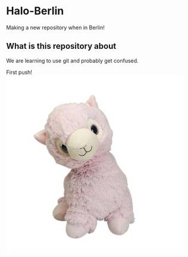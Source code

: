 # Halo-Berlin
Making a new repository when in Berlin!

## What is this repository about
We are learning to use git and probably get confused.

First push!   
![image of fluffy animal](images/fluffy.jpg)
